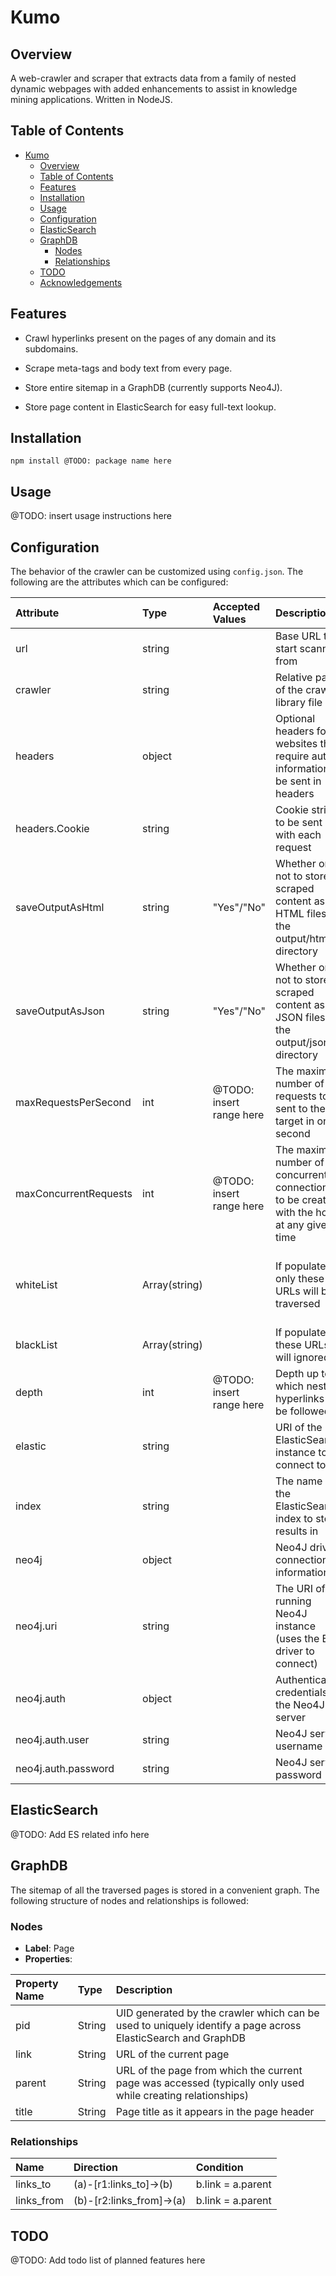# Kumo

## Overview

A web-crawler and scraper that extracts data from a family of nested dynamic webpages with added enhancements to assist in knowledge mining applications. Written in NodeJS.

## Table of Contents

- [Kumo](#kumo)
  - [Overview](#overview)
  - [Table of Contents](#table-of-contents)
  - [Features](#features)
  - [Installation](#installation)
  - [Usage](#usage)
  - [Configuration](#configuration)
  - [ElasticSearch](#elasticsearch)
  - [GraphDB](#graphdb)
    - [Nodes](#nodes)
    - [Relationships](#relationships)
  - [TODO](#todo)
  - [Acknowledgements](#acknowledgements)

## Features

- Crawl hyperlinks present on the pages of any domain and its subdomains.

- Scrape meta-tags and body text from every page.
- Store entire sitemap in a GraphDB (currently supports Neo4J).
- Store page content in ElasticSearch for easy full-text lookup.

## Installation

`npm install @TODO: package name here`

## Usage

@TODO: insert usage instructions here

## Configuration

The behavior of the crawler can be customized using `config.json`. The following are the attributes which can be configured:

| Attribute             | Type          | Accepted Values          | Description                                                                                | Default Value          | Default Behavior                                                         |
| :-------------------- | :------------ | :----------------------- | :----------------------------------------------------------------------------------------- | :--------------------- | :----------------------------------------------------------------------- |
| url                   | string        |                          | Base URL to start scanning from                                                            | "" (empty string)      | Module is disabled                                                       |
| crawler               | string        |                          | Relative path of the crawler library file                                                  | "./crawler/crawler.js" |                                                                          |
| headers               | object        |                          | Optional headers for websites that require auth information to be sent in headers          |                        |                                                                          |
| headers.Cookie        | string        |                          | Cookie string to be sent with each request                                                 | "" (empty string)      | Cookies will not be attached to the requests                             |
| saveOutputAsHtml      | string        | "Yes"/"No"               | Whether or not to store scraped content as HTML files in the output/html/ directory        | "No"                   | Saving output as HTML files is disabled                                  |
| saveOutputAsJson      | string        | "Yes"/"No"               | Whether or not to store scraped content as JSON files in the output/json/ directory        | "No"                   | Saving output as JSON files is disabled                                  |
| maxRequestsPerSecond  | int           | @TODO: insert range here | The maximum number of requests to be sent to the target in one second                      | 5000                   |                                                                          |
| maxConcurrentRequests | int           | @TODO: insert range here | The maximum number of concurrent connections to be created with the host at any given time | 5000                   |                                                                          |
| whiteList             | Array(string) |                          | If populated, only these URLs will be traversed                                            | [] (empty array)       | All URLs with the same hostname as the "url" attribute will be traversed |
| blackList             | Array(string) |                          | If populated, these URLs will ignored                                                      | [] (empty array)       |                                                                          |
| depth                 | int           | @TODO: insert range here | Depth up to which nested hyperlinks will be followed                                        | 3                      |                                                                          |
| elastic               | string        |                          | URI of the ElasticSearch instance to connect to                                            | "" (empty string)      | ElasticSearch support is disabled                                        |
| index                 | string        |                          | The name of the ElasticSearch index to store results in                                    | "kumo"                 |                                                                          |
| neo4j                 | object        |                          | Neo4J driver connection information                                                        | {} (empty object)      | GraphDB support is disabled                                              |
| neo4j.uri             | string        |                          | The URI of a running Neo4J instance (uses the Bolt driver to connect)                      | undefined              |                                                                          |
| neo4j.auth            | object        |                          | Authentication credentials for the Neo4J server                                            | undefined              |                                                                          |
| neo4j.auth.user       | string        |                          | Neo4J server username                                                                      | undefined              |                                                                          |
| neo4j.auth.password   | string        |                          | Neo4J server password                                                                      | undefined              |                                                                          |

## ElasticSearch

@TODO: Add ES related info here

## GraphDB

The sitemap of all the traversed pages is stored in a convenient graph. The following structure of nodes and relationships is followed:

### Nodes

- **Label**: Page
- **Properties**:

| Property Name | Type   | Description                                                                                                  |
| :------------ | :----- | :----------------------------------------------------------------------------------------------------------- |
| pid           | String | UID generated by the crawler which can be used to uniquely identify a page across ElasticSearch and GraphDB |
| link          | String | URL of the current page                                                                                      |
| parent        | String | URL of the page from which the current page was accessed (typically only used while creating relationships)  |
| title         | String | Page title as it appears in the page header                                                                  |

### Relationships

| Name       | Direction                | Condition         |
| :--------- | :----------------------- | :---------------- |
| links_to   | (a)-[r1:links_to]->(b)   | b.link = a.parent |
| links_from | (b)-[r2:links_from]->(a) | b.link = a.parent |

## TODO

@TODO: Add todo list of planned features here
